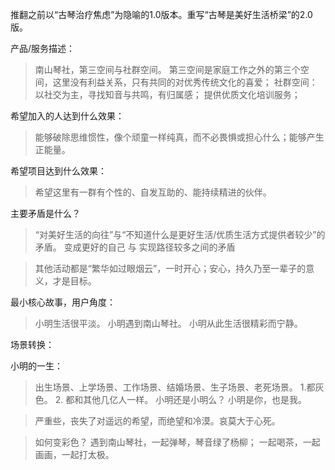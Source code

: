 推翻之前以“古琴治疗焦虑”为隐喻的1.0版本。重写“古琴是美好生活桥梁”的2.0版。

产品/服务描述：
>   南山琴社，第三空间与社群空间。
  第三空间是家庭工作之外的第三个空间，这里没有利益关系，只有共同的对优秀传统文化的喜爱；
  社群空间：以社交为主，寻找知音与共鸣，有归属感；
  提供优质文化培训服务；


希望加入的人达到什么效果：
> 能够破除思维惯性，像个顽童一样纯真，而不必畏惧或担心什么；能够产生正能量。

希望项目达到什么效果：
> 希望这里有一群有个性的、自发互助的、能持续精进的伙伴。

主要矛盾是什么？
> “对美好生活的向往”与“不知道什么是更好生活/优质生活方式提供者较少”的矛盾。
>  变成更好的自己 与 实现路径较多之间的矛盾

> 其他活动都是“繁华如过眼烟云”，一时开心；安心，持久乃至一辈子的意义，才是目标。

最小核心故事，用户角度：
> 小明生活很平淡。 小明遇到南山琴社。 小明从此生活很精彩而宁静。


场景转换：

小明的一生：
> 出生场景、上学场景、工作场景、结婚场景、生子场景、老死场景。
> 1.都灰色。 2. 都和其他几亿人一样。
  小明还是小明么？
  小明是你，也是我。

 > 严重些，丧失了对遥远的希望，而绝望和冷漠。哀莫大于心死。

  > 如何变彩色？
  > 遇到南山琴社，一起弹琴，琴音绿了杨柳；
  > 一起喝茶，一起画画，一起打太极。

